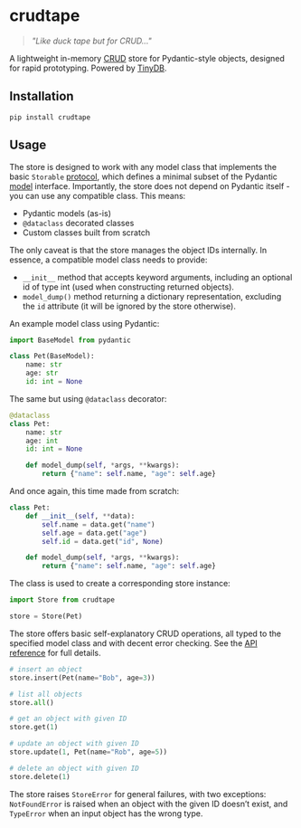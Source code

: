 # crudtape

> _"Like duck tape but for CRUD..."_

A lightweight in-memory [CRUD](https://developer.mozilla.org/en-US/docs/Glossary/CRUD) store for Pydantic-style objects, designed for rapid prototyping. Powered by [TinyDB](https://tinydb.readthedocs.io/en/latest/index.html).

## Installation

```shell
pip install crudtape
```

## Usage

The store is designed to work with any model class that implements the basic `Storable` [protocol](https://github.com/alesbukovsky/crudtape/blob/main/src/crudtape/store.py#L13), which defines a minimal subset of the Pydantic [model](https://docs.pydantic.dev/latest/api/base_model/#pydantic.BaseModel/) interface.
Importantly, the store does not depend on Pydantic itself - you can use any compatible class. This means:

- Pydantic models (as-is)
- `@dataclass` decorated classes 
- Custom classes built from scratch

The only caveat is that the store manages the object IDs internally. In essence, a compatible model class needs to provide:

- `__init__` method that accepts keyword arguments, including an optional id of type int (used when constructing returned objects).
- `model_dump()` method returning a dictionary representation, excluding the `id` attribute (it will be ignored by the store otherwise).

An example model class using Pydantic:

```python
import BaseModel from pydantic

class Pet(BaseModel):
    name: str
    age: str
    id: int = None
```

The same but using `@dataclass` decorator:

```python
@dataclass
class Pet:
    name: str
    age: int
    id: int = None

    def model_dump(self, *args, **kwargs):
        return {"name": self.name, "age": self.age}
```

And once again, this time made from scratch:

```python
class Pet:
    def __init__(self, **data):
        self.name = data.get("name")
        self.age = data.get("age")
        self.id = data.get("id", None)

    def model_dump(self, *args, **kwargs):
        return {"name": self.name, "age": self.age}    
```        

The class is used to create a corresponding store instance:

```python
import Store from crudtape

store = Store(Pet)
```

The store offers basic self-explanatory CRUD operations, all typed to the specified model class and with decent error checking. See the [API reference](https://alesbukovsky.github.io/crudtape/) for full details.

```python
# insert an object
store.insert(Pet(name="Bob", age=3))

# list all objects 
store.all()

# get an object with given ID
store.get(1)

# update an object with given ID
store.update(1, Pet(name="Rob", age=5))

# delete an object with given ID
store.delete(1)
```

The store raises `StoreError` for general failures, with two exceptions: `NotFoundError` is raised when an object with the given ID doesn’t exist, and `TypeError` when an input object has the wrong type.
 